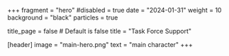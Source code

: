 +++
fragment = "hero"
#disabled = true
date = "2024-01-31"
weight = 10
background = "black"
particles = true

title_page = false # Default is false
title = "Task Force Support"

[header]
  image = "main-hero.png"
  text = "main character"
+++
